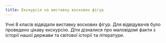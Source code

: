 ```yaml
---
title: Екскурсія на виставку воскових фігур
---
```


Учні 8 класів відвідали виставку воскових фігур. Для відвідувачів було проведено цікаву екскурсію. Діти дізналися про маловідомі факти з історії нашої держави та світової історії та літератури.

<slideshow id="72157651559551255"></slideshow>
